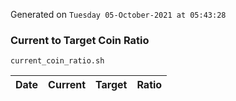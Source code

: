 Generated on `Tuesday 05-October-2021 at 05:43:28`

### Current to Target Coin Ratio
`current_coin_ratio.sh`

Date|Current|Target|Ratio
---|---|---|---
